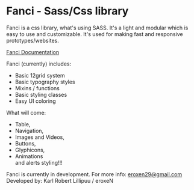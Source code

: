 # Fanci - Sass/Css library  
Fanci is a css library, what's using SASS. It's a light and modular which is easy to use and customizable. It's used for making fast and responsive prototypes/websites.

[Fanci Documentation](https://eroxen.github.io/fanci/)

Fanci (currently) includes:
* Basic 12grid system
* Basic typography styles
* Mixins / functions
* Basic styling classes
* Easy UI coloring


What will come:
* Table,
* Navigation,
* Images and Videos,
* Buttons,
* Glyphicons,
* Animations  
and alerts styling!!!


Fanci is currently in development.
For more info: eroxen29@gmail.com
Developed by: Karl Robert Lillipuu / eroxeN
